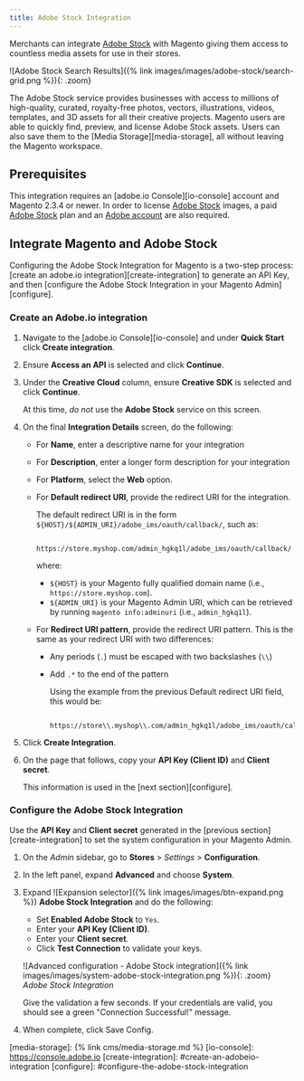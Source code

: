 ```yaml
---
title: Adobe Stock Integration
---
```


Merchants can integrate [Adobe Stock][adobe-stock] with Magento giving them access to countless media assets for use in their stores.

![Adobe Stock Search Results]({% link images/images/adobe-stock/search-grid.png %}){: .zoom}

The Adobe Stock service provides businesses with access to millions of high-quality, curated, royalty-free photos, vectors, illustrations, videos, templates, and 3D assets for all their creative projects. Magento users are able to quickly find, preview, and license Adobe Stock assets. Users can also save them to the
[Media Storage][media-storage], all without leaving the Magento workspace.

## Prerequisites

This integration requires an [adobe.io Console][io-console] account and Magento 2.3.4 or newer. In order to license [Adobe Stock][adobe-stock] images, a paid [Adobe Stock][adobe-stock] plan and an [Adobe account][adobe-signin] are also required.

## Integrate Magento and Adobe Stock

Configuring the Adobe Stock Integration for Magento is a two-step process: [create an adobe.io integration][create-integration] to generate an API Key, and
then [configure the Adobe Stock Integration in your Magento Admin][configure].

### Create an Adobe.io integration

1. Navigate to the [adobe.io Console][io-console] and under **Quick Start** click **Create integration**.

1. Ensure **Access an API** is selected and click **Continue**.

1. Under the **Creative Cloud** column, ensure **Creative SDK** is selected and click **Continue**. 

   At this time, _do not_ use the **Adobe Stock** service on this screen.

1. On the final **Integration Details** screen, do the following:

    - For **Name**, enter a descriptive name for your integration

    - For **Description**, enter a longer form description for your integration

    - For **Platform**, select the **Web** option.

    - For **Default redirect URI**, provide the redirect URI for the integration.

      The default redirect URI is in the form `${HOST}/${ADMIN_URI}/adobe_ims/oauth/callback/`, such as:

             https://store.myshop.com/admin_hgkq1l/adobe_ims/oauth/callback/

      where:

        - `${HOST}` is your Magento fully qualified domain name (i.e., `https://store.myshop.com`).
        - `${ADMIN_URI}` is your Magento Admin URI, which can be retrieved by running `magento info:adminuri` (i.e., `admin_hgkq1l`).

    - For **Redirect URI pattern**, provide the redirect URI pattern. This is the same as your redirect URI with two differences:
        - Any periods (`.`) must be escaped with two backslashes (`\\`)
        - Add `.*` to the end of the pattern

          Using the example from the previous Default redirect URI field, this would be:

                https://store\\.myshop\\.com/admin_hgkq1l/adobe_ims/oauth/callback/.*

1. Click **Create Integration**.

1. On the page that follows, copy your **API Key (Client ID)** and **Client secret**.

   This information is used in the [next section][configure].

### Configure the Adobe Stock Integration

Use the **API Key** and **Client secret** generated in the [previous section][create-integration] to set the system configuration in your Magento Admin.

1. On the _Admin_ sidebar, go to **Stores** > _Settings_ > **Configuration**.

1. In the left panel, expand **Advanced** and choose **System**.

1. Expand ![Expansion selector]({% link images/images/btn-expand.png %}) **Adobe Stock Integration** and do the following:

   - Set **Enabled Adobe Stock** to `Yes`.
   - Enter your **API Key (Client ID)**.
   - Enter your **Client secret**.
   - Click <span class="btn">**Test Connection**</span> to validate your keys.
  
    ![Advanced configuration - Adobe Stock integration]({% link images/images/system-adobe-stock-integration.png %}){: .zoom}
    _Adobe Stock Integration_

    Give the validation a few seconds. If your credentials are valid, you should see a green "Connection Successful!" message.

1. When complete, click <span class="btn">Save Config</span>.

[adobe-stock]: https://stock.adobe.com
[adobe-signin]: https://helpx.adobe.com/manage-account/using/access-adobe-id-account.html
[media-storage]: {% link cms/media-storage.md %}
[io-console]: https://console.adobe.io
[create-integration]: #create-an-adobeio-integration
[configure]: #configure-the-adobe-stock-integration
